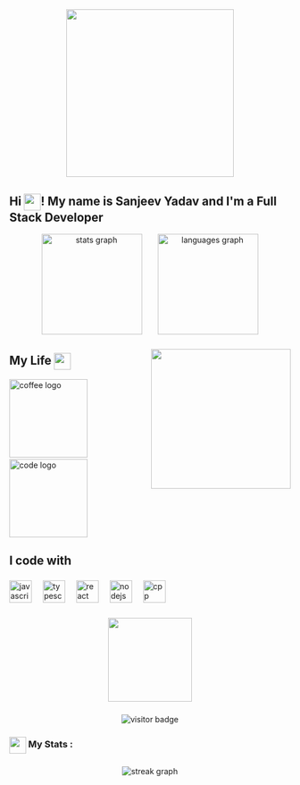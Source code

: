 
<h2  align="center">
<img src="https://user-images.githubusercontent.com/90236635/232446433-d5540fa2-fe28-4bb8-b929-cdb51fe61336.gif" widht="100%" height="300px"/>
</h2>

<h2 align="left">Hi <img src="https://user-images.githubusercontent.com/74038190/214644152-52f47eb3-5e31-4f47-8758-05c9468d5596.gif" align="center" height="30px"/>! My name is Sanjeev Yadav and I'm a Full Stack Developer</h2>



<div align="center">
  <img src="https://github-readme-stats.vercel.app/api?username=gitnerdsavvy&hide_title=false&hide_rank=false&show_icons=true&include_all_commits=true&count_private=true&disable_animations=false&theme=chartreuse-dark&locale=en&hide_border=false" height="180" alt="stats graph"  />
  <img width="20px"/>
  <img src="https://github-readme-stats.vercel.app/api/top-langs?username=gitnerdsavvy&locale=en&hide_title=false&layout=compact&card_width=320&langs_count=5&theme=chartreuse-dark&hide_border=false" height="180" alt="languages graph"  />
</div>

###
<img align="right" height="250"  src="https://user-images.githubusercontent.com/74038190/216644497-1951db19-8f3d-4e44-ac08-8e9d7e0d94a7.gif" />

<h2 align="left">My Life  <img src="https://user-images.githubusercontent.com/74038190/216122049-276bc7a5-c760-4849-805a-995d8fa6ea13.png" align="center" height="30px"/></h2>

<div display="flex">
<img src="https://user-images.githubusercontent.com/74038190/216120974-24a76b31-7f39-41f1-a38f-b3c1377cc612.png" height="140" alt="coffee logo"  />
  <img width="62" />
<img src="https://user-images.githubusercontent.com/74038190/212284087-bbe7e430-757e-4901-90bf-4cd2ce3e1852.gif" height="140" alt="code logo"  />
</div>



<h2 align="left">I code with</h2>


###

<div align="left">
  <img src="https://cdn.jsdelivr.net/gh/devicons/devicon/icons/javascript/javascript-original.svg" height="40" alt="javascript logo"  />
  <img width="12" />
  <img src="https://cdn.jsdelivr.net/gh/devicons/devicon/icons/typescript/typescript-original.svg" height="40" alt="typescript logo"  />
  <img width="12" />
  <img src="https://cdn.jsdelivr.net/gh/devicons/devicon/icons/react/react-original.svg" height="40" alt="react logo"  />
  <img width="12" />
 
  <img src="https://cdn.jsdelivr.net/gh/devicons/devicon/icons/nodejs/nodejs-original.svg" height="40" alt="nodejs logo"  />
  <img width="12" />
  <img src="https://cdn.jsdelivr.net/gh/devicons/devicon/icons/cplusplus/cplusplus-original.svg" height="40" alt="cpp logo"  />
  <img width="12" />
 
  </div>
  <img src="https://user-images.githubusercontent.com/74038190/212284115-f47cd8ff-2ffb-4b04-b5bf-4d1c14c0247f.gif" height="1px"/>



###




<div align="center">
  <img height="150" src="https://user-images.githubusercontent.com/74038190/218265814-3084a4ba-809c-4135-afc0-8685d0f634b3.gif"  />
</div>

###

<div align="center">
  <img src="https://visitor-badge.laobi.icu/badge?page_id=GitNerdSavvy.GitNerdSavvy" alt="visitor badge"/>
</div>

###



<h3 align="left"><img src="https://user-images.githubusercontent.com/74038190/216122041-518ac897-8d92-4c6b-9b3f-ca01dcaf38ee.png" align="center" height="30px"/>   My Stats :</h3>

###

<div align="center">
  <img src="https://streak-stats.demolab.com?user=GitNerdSavvy&theme=dark&hide_border=true&border_radius=20&date_format=j%20M%5B%20Y%5D&card_width=500&card_height=190)" alt="streak graph"  />
</div>


<img height="120px"/>
<img src="https://user-images.githubusercontent.com/74038190/212284115-f47cd8ff-2ffb-4b04-b5bf-4d1c14c0247f.gif" width="100%" height="1px"/>



###

